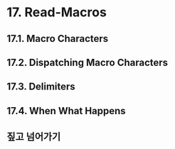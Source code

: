 # 17. Read-Macros

## 17.1. Macro Characters
## 17.2. Dispatching Macro Characters
## 17.3. Delimiters
## 17.4. When What Happens
## 짚고 넘어가기